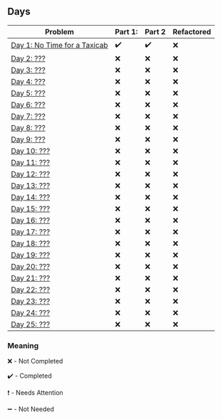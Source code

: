 ## Days

| Problem | Part 1: | Part 2 | Refactored |
| ------- | ------- | ------ | ---------- |
| [Day 1: No Time for a Taxicab](2016day1) | :heavy_check_mark: | :heavy_check_mark: | :x: |
| [Day 2: ???](.) | :x: | :x: | :x: |
| [Day 3: ???](.) | :x: | :x: | :x: |
| [Day 4: ???](.) | :x: | :x: | :x: |
| [Day 5: ???](.) | :x: | :x: | :x: |
| [Day 6: ???](.) | :x: | :x: | :x: |
| [Day 7: ???](.) | :x: | :x: | :x: |
| [Day 8: ???](.) | :x: | :x: | :x: |
| [Day 9: ???](.) | :x: | :x: | :x: |
| [Day 10: ???](.) | :x: | :x: | :x: |
| [Day 11: ???](.) | :x: | :x: | :x: |
| [Day 12: ???](.) | :x: | :x: | :x: |
| [Day 13: ???](.) | :x: | :x: | :x: |
| [Day 14: ???](.) | :x: | :x: | :x: |
| [Day 15: ???](.) | :x: | :x: | :x: |
| [Day 16: ???](.) | :x: | :x: | :x: |
| [Day 17: ???](.) | :x: | :x: | :x: |
| [Day 18: ???](.) | :x: | :x: | :x: |
| [Day 19: ???](.) | :x: | :x: | :x: |
| [Day 20: ???](.) | :x: | :x: | :x: |
| [Day 21: ???](.) | :x: | :x: | :x: |
| [Day 22: ???](.) | :x: | :x: | :x: |
| [Day 23: ???](.) | :x: | :x: | :x: |
| [Day 24: ???](.) | :x: | :x: | :x: |
| [Day 25: ???](.) | :x: | :x: | :x: |

### Meaning

:x: - Not Completed

:heavy_check_mark: - Completed

:heavy_exclamation_mark: - Needs Attention

:heavy_minus_sign: - Not Needed
